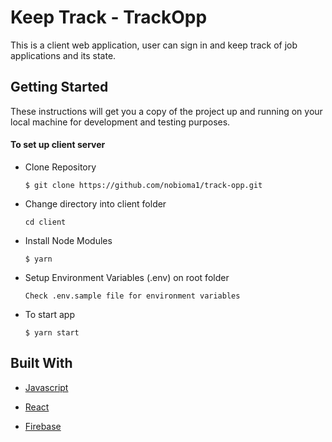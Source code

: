 # Keep Track - TrackOpp

This is a client web application, user can sign in and keep track of job applications and its state.

## Getting Started

These instructions will get you a copy of the project up and running on your local machine for development and testing purposes.

#### To set up client server

- Clone Repository

  `$ git clone https://github.com/nobioma1/track-opp.git`

- Change directory into client folder

  `cd client`

- Install Node Modules

  `$ yarn`

- Setup Environment Variables (.env) on root folder

  `Check .env.sample file for environment variables`

- To start app

  `$ yarn start`

## Built With

- [Javascript](http://es6-features.org/)

- [React](https://reactjs.org/)

- [Firebase](https://firebase.google.com/)
